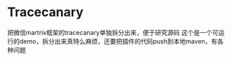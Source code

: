 # Tracecanary
把微信martrix框架的tracecanary单独拆分出来，便于研究源码
这个是一个可运行的demo，拆分出来真特么麻烦，还要把插件的代码push到本地maven，有各种问题
